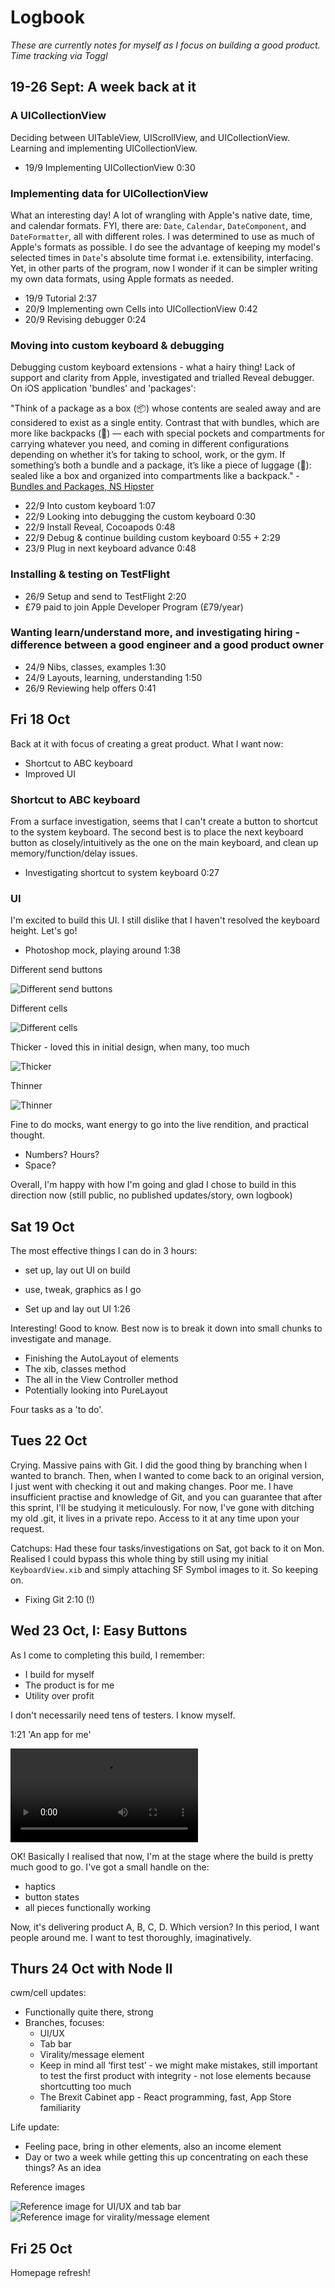 # Logbook

*These are currently notes for myself as I focus on building a good product.*
*Time tracking via Toggl*

## 19-26 Sept: A week back at it

### A UICollectionView

Deciding between UITableView, UIScrollView, and UICollectionView. Learning and implementing UICollectionView.

- 19/9 Implementing UICollectionView 0:30

### Implementing data for UICollectionView 

What an interesting day! A lot of wrangling with Apple's native date, time, and calendar formats. FYI, there are: `Date`, `Calendar`,  `DateComponent`, and `DateFormatter`, all with  different roles. I was determined to use as much of Apple's formats as possible. I do see the advantage of keeping my model's selected times in `Date`'s absolute time format i.e. extensibility, interfacing. Yet, in other parts of the program, now I wonder if it can be simpler writing my own data formats, using Apple formats as needed.

- 19/9 Tutorial 2:37
- 20/9 Implementing own Cells into UICollectionView 0:42
- 20/9 Revising debugger 0:24

### Moving into custom keyboard & debugging

Debugging custom keyboard extensions - what a hairy thing! Lack of support and clarity from Apple, investigated and trialled Reveal debugger. On iOS application 'bundles' and 'packages':

"Think of a package as a box (📦) whose contents are sealed away and are considered to exist as a single entity. Contrast that with bundles, which are more like backpacks (🎒) — each with special pockets and compartments for carrying whatever you need, and coming in different configurations depending on whether it’s for taking to school, work, or the gym. If something’s both a bundle and a package, it’s like a piece of luggage (🧳): sealed like a box and organized into compartments like a backpack." - [Bundles and Packages, NS Hipster](https://nshipster.com/bundles-and-packages/)

- 22/9 Into custom keyboard 1:07
- 22/9 Looking into debugging the custom keyboard 0:30
- 22/9 Install Reveal, Cocoapods 0:48
- 22/9 Debug & continue building custom keyboard 0:55 + 2:29
- 23/9 Plug in next keyboard advance 0:48

### Installing & testing on TestFlight

- 26/9 Setup and send to TestFlight 2:20
- £79 paid to join Apple Developer Program (£79/year)

### Wanting learn/understand more, and investigating hiring - difference between a good engineer and a good product owner

- 24/9 Nibs, classes, examples 1:30
- 24/9 Layouts, learning, understanding 1:50
- 26/9 Reviewing help offers 0:41

## Fri 18 Oct

Back at it with focus of creating a great product. What I want now:
- Shortcut to ABC keyboard
- Improved UI

### Shortcut to ABC keyboard

From a surface investigation, seems that I can't create a button to shortcut to the system keyboard. The second best is to place the next keyboard button as closely/intuitively as the one on the main keyboard, and clean up memory/function/delay issues.

- Investigating shortcut to system keyboard 0:27

### UI

I'm excited to build this UI. I still dislike that I haven't resolved the keyboard height. Let's go!

- Photoshop mock, playing around 1:38

Different send buttons

![Different send buttons](resources/18oct/different-send-buttons.png)

Different cells

![Different cells](resources/18oct/different-cells.png)

Thicker - loved this in initial design, when many, too much

![Thicker](resources/18oct/thicker.png)

Thinner

![Thinner](resources/18oct/thinner.png)

Fine to do mocks, want energy to go into the live rendition, and practical thought.
- Numbers? Hours?
- Space?

Overall, I'm happy with how I'm going and glad I chose to build in this direction now (still public, no published updates/story, own logbook)

## Sat 19 Oct

The most effective things I can do in 3 hours:
- set up, lay out UI on build
- use, tweak, graphics as I go


- Set up and lay out UI 1:26

Interesting! Good to know. Best now is to break it down into small chunks to investigate and manage.

- Finishing the AutoLayout of elements
- The xib, classes method
- The all in the View Controller method
- Potentially looking into PureLayout

Four tasks as a 'to do'.

## Tues 22 Oct

Crying. Massive pains with Git. I did the good thing by branching when I wanted to branch. Then, when I wanted to come back to an original version, I just went with checking it out and making changes. Poor me. I have insufficient practise and knowledge of Git, and you can guarantee that after this sprint, I'll be studying it meticulously. For now, I've gone with ditching my old .git, it lives in a private repo. Access to it at any time upon your request.

Catchups: Had these four tasks/investigations on Sat, got back to it on Mon. Realised I could bypass this whole thing by still using my initial `KeyboardView.xib` and simply attaching SF Symbol images to it. So keeping on.

- Fixing Git 2:10 (!)

## Wed 23 Oct, I: Easy Buttons

As I come to completing this build, I remember:
- I build for myself
- The product is for me
- Utility over profit

I don't necessarily need tens of testers. I know myself.

1:21 'An app for me'

![Video screenshot of keyboard to date](resources/23oct/screenshot.mov)

OK! Basically I realised that now, I'm at the stage where the build is pretty much good to go. I've got a small handle on the:
- haptics
- button states
- all pieces functionally working

Now, it's delivering product A, B, C, D. Which version? In this period, I want people around me. I want to test thoroughly, imaginatively.

## Thurs 24 Oct with Node II

cwm/cell updates:
-  Functionally quite there, strong
- Branches, focuses:
    - UI/UX
    - Tab bar
    - Virality/message element
    - Keep in mind all ‘first test’ - we might make mistakes, still important to test the first product with integrity - not lose elements because shortcutting too much
    - The Brexit Cabinet app - React programming, fast, App Store familiarity
    
Life update:
- Feeling pace, bring in other elements, also an income element
- Day or two a week while getting this up concentrating on each these things? As an idea

Reference images

![Reference image for UI/UX and tab bar](resources/24oct/i-ii.jpg)
![Reference image for virality/message element](resources/24oct/iii.jpg)


## Fri 25 Oct

Homepage refresh!
